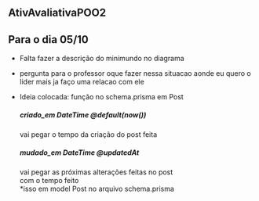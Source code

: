 ## AtivAvaliativaPOO2

## Para o dia 05/10

- Falta fazer a descrição do minimundo no diagrama

- pergunta para o professor oque fazer nessa situacao aonde eu quero o lider mais ja faço uma relacao com ele

- Ideia colocada: função no schema.prisma em Post <br>
  ##### criado_em DateTime @default(now())<br>
  vai pegar o tempo da criação do post feita <br>
  ##### mudado_em DateTime @updatedAt<br>
  vai pegar as próximas alterações feitas no post<br>
  com o tempo feito<br>
  *isso em model Post no arquivo schema.prisma 
